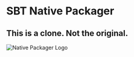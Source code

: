# SBT Native Packager #

## This is a clone. Not the original.

![Native Packager Logo](src/sphinx/static/np_logo_full_horizontal_transparent.png)

